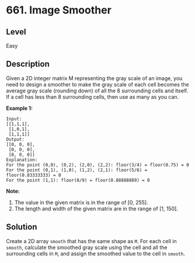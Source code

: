 # 661. Image Smoother
## Level
Easy

## Description
Given a 2D integer matrix M representing the gray scale of an image, you need to design a smoother to make the gray scale of each cell becomes the average gray scale (rounding down) of all the 8 surrounding cells and itself. If a cell has less than 8 surrounding cells, then use as many as you can.

**Example 1:**
```
Input:
[[1,1,1],
 [1,0,1],
 [1,1,1]]
Output:
[[0, 0, 0],
 [0, 0, 0],
 [0, 0, 0]]
Explanation:
For the point (0,0), (0,2), (2,0), (2,2): floor(3/4) = floor(0.75) = 0
For the point (0,1), (1,0), (1,2), (2,1): floor(5/6) = floor(0.83333333) = 0
For the point (1,1): floor(8/9) = floor(0.88888889) = 0
```
**Note:**
1. The value in the given matrix is in the range of [0, 255].
2. The length and width of the given matrix are in the range of [1, 150].

## Solution
Create a 2D array `smooth` that has the same shape as `M`. For each cell in `smooth`, calculate the smoothed gray scale using the cell and all the surrounding cells in `M`, and assign the smoothed value to the cell in `smooth`.
